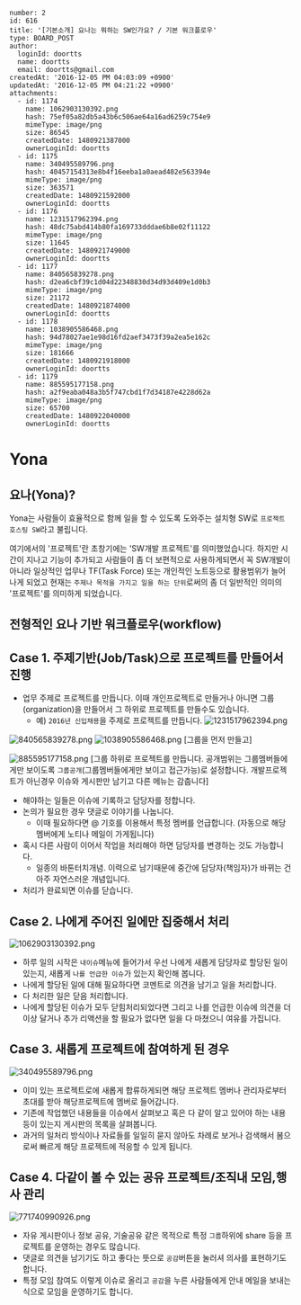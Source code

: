 ```
number: 2
id: 616
title: '[기본소개] 요나는 뭐하는 SW인가요? / 기본 워크플로우'
type: BOARD_POST
author:
  loginId: doortts
  name: doortts
  email: doortts@gmail.com
createdAt: '2016-12-05 PM 04:03:09 +0900'
updatedAt: '2016-12-05 PM 04:21:22 +0900'
attachments:
  - id: 1174
    name: 1062903130392.png
    hash: 75ef05a82db5a43b6c506ae64a16ad6259c754e9
    mimeType: image/png
    size: 86545
    createdDate: 1480921387000
    ownerLoginId: doortts
  - id: 1175
    name: 340495589796.png
    hash: 40457154313e8b4f16eeba1a0aead402e563394e
    mimeType: image/png
    size: 363571
    createdDate: 1480921592000
    ownerLoginId: doortts
  - id: 1176
    name: 1231517962394.png
    hash: 48dc75abd414b80fa169733dddae6b8e02f11122
    mimeType: image/png
    size: 11645
    createdDate: 1480921749000
    ownerLoginId: doortts
  - id: 1177
    name: 840565839278.png
    hash: d2ea6cbf39c1d04d22348830d34d93d409e1d0b3
    mimeType: image/png
    size: 21172
    createdDate: 1480921874000
    ownerLoginId: doortts
  - id: 1178
    name: 1038905586468.png
    hash: 94d78027ae1e98d16fd2aef3473f39a2ea5e162c
    mimeType: image/png
    size: 181666
    createdDate: 1480921918000
    ownerLoginId: doortts
  - id: 1179
    name: 885595177158.png
    hash: a2f9eaba048a3b5f747cbd1f7d34187e4228d62a
    mimeType: image/png
    size: 65700
    createdDate: 1480922040000
    ownerLoginId: doortts
```
Yona
===

요나(Yona)?
---
Yona는 사람들이 효율적으로 함께 일을 할 수 있도록 도와주는 설치형 SW로 `프로젝트 호스팅 SW`라고 불립니다.

여기에서의 '프로젝트'란 초창기에는 'SW개발 프로젝트'를 의미했었습니다. 하지만 시간이 지나고 기능이 추가되고 사람들이 좀 더 보편적으로 사용하게되면서 꼭 SW개발이 아니라 일상적인 업무나 TF(Task Force) 또는 개인적인 노트등으로 활용범위가 늘어나게 되었고 현재는 `주제나 목적을 가지고 일을 하는 단위`로써의 좀 더 일반적인 의미의 '프로젝트'를 의미하게 되었습니다.

전형적인 요나 기반 워크플로우(workflow)
---

## Case 1. 주제기반(Job/Task)으로 프로젝트를 만들어서 진행

- 업무 주제로 프로젝트를 만듭니다. 이때 개인프로젝트로 만들거나 아니면 그룹(organization)을 만들어서 그 하위로 프로젝트를 만들수도 있습니다.
  - 예) `2016년 신입채용`을 주제로 프로젝트를 만듭니다.
![1231517962394.png](/files/1176)

![840565839278.png](/files/1177)
![1038905586468.png](/files/1178)
[그룹을 먼저 만들고]

![885595177158.png](/files/1179)
[그룹 하위로 프로젝트를 만듭니다. 공개범위는 그룹멤버들에게만 보이도록 `그룹공개`(그룹멤버들에게만 보이고 접근가능)로 설정합니다. 개발프로젝트가 아닌경우 이슈와 게시판만 남기고 다른 메뉴는 감춥니다]

- 해야하는 일들은 이슈에 기록하고 담당자를 정합니다.
- 논의가 필요한 경우 댓글로 이야기를 나눕니다.
   - 이때 필요하다면 @ 기호를 이용해서 특정 멤버를 언급합니다. (자동으로 해당 멤버에게 노티나 메일이 가게됩니다)
- 혹시 다른 사람이 이어서 작업을 처리해야 하면 담당자를 변경하는 것도 가능합니다.
   - 일종의 바톤터치개념. 이력으로 남기때문에 중간에 담당자(책임자)가 바뀌는 건 아주 자연스러운 개념입니다.
- 처리가 완료되면 이슈를 닫습니다.

## Case 2. 나에게 주어진 일에만 집중해서 처리

![1062903130392.png](/files/1174)

- 하루 일의 시작은 `내이슈`메뉴에 들어가서 우선 나에게 새롭게 담당자로 할당된 일이 있는지, 새롭게 `나를 언급한 이슈`가 있는지 확인해 봅니다.
- 나에게 할당된 일에 대해 필요하다면 코멘트로 의견을 남기고 일을 처리합니다.
- 다 처리한 일은 닫음 처리합니다.
- 나에게 할당된 이슈가 모두 닫힘처리되었다면 그리고 나를 언급한 이슈에 의견을 더이상 달거나 추가 리액션을 할 필요가 없다면 일을 다 마쳤으니 여유를 가집니다.

## Case 3. 새롭게 프로젝트에 참여하게 된 경우

![340495589796.png](/files/1175)

- 이미 있는 프로젝트로에 새롭게 합류하게되면 해당 프로젝트 멤버나 관리자로부터 초대를 받아 해당프로젝트에 멤버로 들어갑니다.
- 기존에 작업했던 내용들을 이슈에서 살펴보고 혹은 다 같이 알고 있어야 하는 내용등이 있는지 게시판의 목록을 살펴봅니다.
- 과거의 일처리 방식이나 자료들를 일일히 묻지 않아도 차례로 보거나 검색해서 봄으로써 빠르게 해당 프로젝트에 적응할 수 있게 됩니다.

## Case 4. 다같이 볼 수 있는 공유 프로젝트/조직내 모임,행사 관리
![771740990926.png](/files/1180)

- 자유 게시판이나 정보 공유, 기술공유 같은 목적으로 특정 `그룹`하위에 share 등을 프로젝트를 운영하는 경우도 많습니다.
- 댓글로 의견을 남기기도 하고 좋다는 뜻으로 `공감`버튼을 눌러셔 의사를 표현하기도 합니다.
- 특정 모임 참여도 이렇게 이슈로 올리고 `공감`을 누른 사람들에게 안내 메일을 보내는 식으로 모임을 운영하기도 합니다.